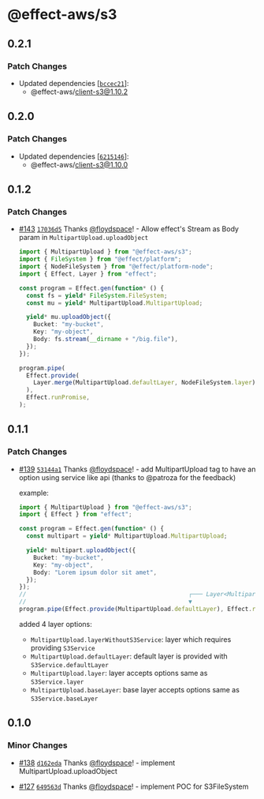 # @effect-aws/s3

## 0.2.1

### Patch Changes

- Updated dependencies [[`bccec21`](https://github.com/floydspace/effect-aws/commit/bccec2132338db2c04444baf249c48efbb42e80e)]:
  - @effect-aws/client-s3@1.10.2

## 0.2.0

### Patch Changes

- Updated dependencies [[`6215146`](https://github.com/floydspace/effect-aws/commit/62151460cb125298b24375a4c69dcf8d562148f8)]:
  - @effect-aws/client-s3@1.10.0

## 0.1.2

### Patch Changes

- [#143](https://github.com/floydspace/effect-aws/pull/143) [`17036d5`](https://github.com/floydspace/effect-aws/commit/17036d54b51e2509ed3245ba45f5d8e72c080a93) Thanks [@floydspace](https://github.com/floydspace)! - Allow effect's Stream as Body param in `MultipartUpload.uploadObject`

  ```ts
  import { MultipartUpload } from "@effect-aws/s3";
  import { FileSystem } from "@effect/platform";
  import { NodeFileSystem } from "@effect/platform-node";
  import { Effect, Layer } from "effect";

  const program = Effect.gen(function* () {
    const fs = yield* FileSystem.FileSystem;
    const mu = yield* MultipartUpload.MultipartUpload;

    yield* mu.uploadObject({
      Bucket: "my-bucket",
      Key: "my-object",
      Body: fs.stream(__dirname + "/big.file"),
    });
  });

  program.pipe(
    Effect.provide(
      Layer.merge(MultipartUpload.defaultLayer, NodeFileSystem.layer),
    ),
    Effect.runPromise,
  );
  ```

## 0.1.1

### Patch Changes

- [#139](https://github.com/floydspace/effect-aws/pull/139) [`53144a1`](https://github.com/floydspace/effect-aws/commit/53144a1ff6d6d32e60ffd1220d8745f8e578a116) Thanks [@floydspace](https://github.com/floydspace)! - add MultipartUpload tag to have an option using service like api (thanks to @patroza for the feedback)

  example:

  ```ts
  import { MultipartUpload } from "@effect-aws/s3";
  import { Effect } from "effect";

  const program = Effect.gen(function* () {
    const multipart = yield* MultipartUpload.MultipartUpload;

    yield* multipart.uploadObject({
      Bucket: "my-bucket",
      Key: "my-object",
      Body: "Lorem ipsum dolor sit amet",
    });
  });
  //                                              ┌─── Layer<MultipartUpload, never, never>
  //                                              ▼
  program.pipe(Effect.provide(MultipartUpload.defaultLayer), Effect.runPromise);
  ```

  added 4 layer options:

  - `MultipartUpload.layerWithoutS3Service`: layer which requires providing `S3Service`
  - `MultipartUpload.defaultLayer`: default layer is provided with `S3Service.defaultLayer`
  - `MultipartUpload.layer`: layer accepts options same as `S3Service.layer`
  - `MultipartUpload.baseLayer`: base layer accepts options same as `S3Service.baseLayer`

## 0.1.0

### Minor Changes

- [#138](https://github.com/floydspace/effect-aws/pull/138) [`d162eda`](https://github.com/floydspace/effect-aws/commit/d162edad9d69646bddccccb78dcc89261ebdf4ec) Thanks [@floydspace](https://github.com/floydspace)! - implement MultipartUpload.uploadObject

- [#127](https://github.com/floydspace/effect-aws/pull/127) [`649563d`](https://github.com/floydspace/effect-aws/commit/649563d5472ad8b8730f41979520ef2d011637c8) Thanks [@floydspace](https://github.com/floydspace)! - implement POC for S3FileSystem
